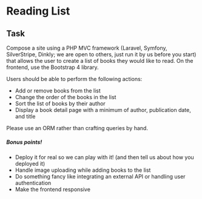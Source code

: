 # Reading List

## Task
Compose a site using a PHP MVC framework (Laravel, Symfony, SilverStripe, Dinkly; we are open to others, just run it by us before you start) that allows the user to create a list of books they would like to read. On the frontend, use the Bootstrap 4 library.

Users should be able to perform the following actions:

* Add or remove books from the list
* Change the order of the books in the list
* Sort the list of books by their author
* Display a book detail page with a minimum of author, publication date, and title

Please use an ORM rather than crafting queries by hand.

##### Bonus points!
* Deploy it for real so we can play with it! (and then tell us about how you deployed it)
* Handle image uploading while adding books to the list
* Do something fancy like integrating an external API or handling user authentication
* Make the frontend responsive


